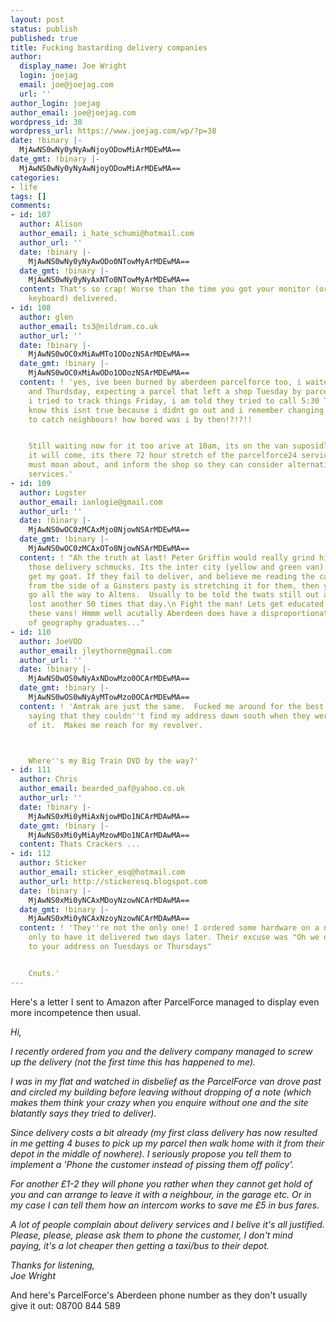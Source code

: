 ```yaml
---
layout: post
status: publish
published: true
title: Fucking bastarding delivery companies
author:
  display_name: Joe Wright
  login: joejag
  email: joe@joejag.com
  url: ''
author_login: joejag
author_email: joe@joejag.com
wordpress_id: 38
wordpress_url: https://www.joejag.com/wp/?p=38
date: !binary |-
  MjAwNS0wNy0yNyAwNjoyODowMiArMDEwMA==
date_gmt: !binary |-
  MjAwNS0wNy0yNyAwNjoyODowMiArMDEwMA==
categories:
- life
tags: []
comments:
- id: 107
  author: Alison
  author_email: i_hate_schumi@hotmail.com
  author_url: ''
  date: !binary |-
    MjAwNS0wNy0yNyAwODo0NTowMyArMDEwMA==
  date_gmt: !binary |-
    MjAwNS0wNy0yNyAxNTo0NTowMyArMDEwMA==
  content: That's so crap! Worse than the time you got your monitor (or was it the
    keyboard) delivered.
- id: 108
  author: glen
  author_email: ts3@nildram.co.uk
  author_url: ''
  date: !binary |-
    MjAwNS0wOC0xMiAwMTo1ODozNSArMDEwMA==
  date_gmt: !binary |-
    MjAwNS0wOC0xMiAwODo1ODozNSArMDEwMA==
  content: ! 'yes, ive been burned by aberdeen parcelforce too, i waited in all Wed
    and Thurdsday, expecting a parcel that left a shop Tuesday by parcelforce24, when
    i tried to track things Friday, i am told they tried to call 5:30 Thursday, i
    know this isnt true because i didnt go out and i remember changing the TV at 5:35
    to catch neighbours! how bored was i by then!?!?!!


    Still waiting now for it too arive at 10am, its on the van suposidly, i assume
    it will come, its there 72 hour stretch of the parcelforce24 service i feel i
    must moan about, and inform the shop so they can consider alternative courier
    services.'
- id: 109
  author: Logster
  author_email: ianlogie@gmail.com
  author_url: ''
  date: !binary |-
    MjAwNS0wOC0zMCAxMjo0NjowNSArMDEwMA==
  date_gmt: !binary |-
    MjAwNS0wOC0zMCAxOTo0NjowNSArMDEwMA==
  content: ! "Ah the truth at last! Peter Griffin would really grind his gears at
    those delivery schmucks. Its the inter city (yellow and green van) gits that really
    get my goat. If they fail to deliver, and believe me reading the calorie content
    from the side of a Ginsters pasty is stretching it for them, then you have to
    go all the way to Altens.  Usually to be told the twats still out as he's got
    lost another 50 times that day.\n Fight the man! Lets get educated folks driving
    these vans! Hmmm well acutally Aberdeen does have a disproportionately large number
    of geography graduates..."
- id: 110
  author: JoeVOD
  author_email: jleythorne@gmail.com
  author_url: ''
  date: !binary |-
    MjAwNS0wOS0wNyAxNDowMzo0OCArMDEwMA==
  date_gmt: !binary |-
    MjAwNS0wOS0wNyAyMTowMzo0OCArMDEwMA==
  content: ! 'Amtrak are just the same.  Fucked me around for the best part of a fortnight,
    saying that they couldn''t find my address down south when they were parked outside
    of it.  Makes me reach for my revolver.



    Where''s my Big Train DVD by the way?'
- id: 111
  author: Chris
  author_email: bearded_oaf@yahoo.co.uk
  author_url: ''
  date: !binary |-
    MjAwNS0xMi0yMiAxNjowMDo1NCArMDAwMA==
  date_gmt: !binary |-
    MjAwNS0xMi0yMiAyMzowMDo1NCArMDAwMA==
  content: Thats Crackers ...
- id: 112
  author: Sticker
  author_email: sticker_esq@hotmail.com
  author_url: http://stickeresq.blogspot.com
  date: !binary |-
    MjAwNS0xMi0yNCAxMDoyNzowNCArMDAwMA==
  date_gmt: !binary |-
    MjAwNS0xMi0yNCAxNzoyNzowNCArMDAwMA==
  content: ! 'They''re not the only one! I ordered some hardware on a next day service
    only to have it delivered two days later. Their excuse was "Oh we don''t deliver
    to your address on Tuesdays or Thursdays"


    Cnuts.'
---
```

<p>Here's a letter I sent to Amazon after ParcelForce managed to display even more incompetence then usual.</p>
<p><em>Hi,</p>
<p>I recently ordered from you and the delivery company managed to screw up the delivery (not the first time this has happened to me).</p>
<p>I was in my flat and watched in disbelief as the ParcelForce van drove past and circled my building before leaving without dropping of a note (which makes them think your crazy when you enquire without one and the site blatantly says they tried to deliver).</p>
<p>Since delivery costs a bit already (my first class delivery has now resulted in me getting 4 buses to pick up my parcel then walk home with it from their depot in the middle of nowhere). I seriously propose you tell them to implement a 'Phone the customer instead of pissing them off policy'.</p>
<p>For another &pound;1-2 they will phone you rather when they cannot get hold of you and can arrange to leave it with a neighbour, in the garage etc. Or in my case I can tell them how an intercom works to save me &pound;5 in bus fares.</p>
<p>A lot of people complain about delivery services and I belive it's all justified. Please, please, please ask them to phone the customer, I don't mind paying, it's a lot cheaper then getting a taxi/bus to their depot.</p>
<p>Thanks for listening,<br />
Joe Wright</em></p>
<p>And here's ParcelForce's Aberdeen phone number as they don't usually give it out: 08700 844 589</p>
